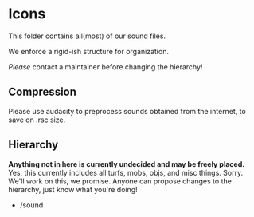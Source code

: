 # Icons

This folder contains all(most) of our sound files.

We enforce a rigid-ish structure for organization.

*Please* contact a maintainer before changing the hierarchy!

## Compression

Please use audacity to preprocess sounds obtained from the internet, to save on .rsc size.

## Hierarchy

**Anything not in here is currently undecided and may be freely placed.**
Yes, this currently includes all turfs, mobs, objs, and misc things. Sorry. We'll work on this, we promise. Anyone can propose changes to the hierarchy, just know what you're doing!

- /sound
